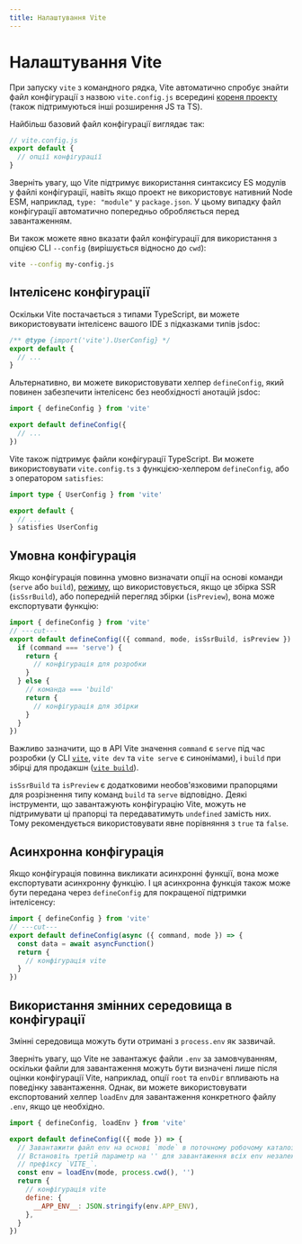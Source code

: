 ```yaml
---
title: Налаштування Vite
---
```


# Налаштування Vite

При запуску `vite` з командного рядка, Vite автоматично спробує знайти файл конфігурації з назвою `vite.config.js` всередині [кореня проекту](/guide/#index-html-and-project-root) (також підтримуються інші розширення JS та TS).

Найбільш базовий файл конфігурації виглядає так:

```js
// vite.config.js
export default {
  // опції конфігурації
}
```

Зверніть увагу, що Vite підтримує використання синтаксису ES модулів у файлі конфігурації, навіть якщо проект не використовує нативний Node ESM, наприклад, `type: "module"` у `package.json`. У цьому випадку файл конфігурації автоматично попередньо обробляється перед завантаженням.

Ви також можете явно вказати файл конфігурації для використання з опцією CLI `--config` (вирішується відносно до `cwd`):

```bash
vite --config my-config.js
```

## Інтелісенс конфігурації

Оскільки Vite постачається з типами TypeScript, ви можете використовувати інтелісенс вашого IDE з підказками типів jsdoc:

```js
/** @type {import('vite').UserConfig} */
export default {
  // ...
}
```

Альтернативно, ви можете використовувати хелпер `defineConfig`, який повинен забезпечити інтелісенс без необхідності анотацій jsdoc:

```js
import { defineConfig } from 'vite'

export default defineConfig({
  // ...
})
```

Vite також підтримує файли конфігурації TypeScript. Ви можете використовувати `vite.config.ts` з функцією-хелпером `defineConfig`, або з оператором `satisfies`:

```ts
import type { UserConfig } from 'vite'

export default {
  // ...
} satisfies UserConfig
```

## Умовна конфігурація

Якщо конфігурація повинна умовно визначати опції на основі команди (`serve` або `build`), [режиму](/guide/env-and-mode), що використовується, якщо це збірка SSR (`isSsrBuild`), або попередній перегляд збірки (`isPreview`), вона може експортувати функцію:

```js twoslash
import { defineConfig } from 'vite'
// ---cut---
export default defineConfig(({ command, mode, isSsrBuild, isPreview }) => {
  if (command === 'serve') {
    return {
      // конфігурація для розробки
    }
  } else {
    // команда === 'build'
    return {
      // конфігурація для збірки
    }
  }
})
```

Важливо зазначити, що в API Vite значення `command` є `serve` під час розробки (у CLI [`vite`](/guide/cli#vite), `vite dev` та `vite serve` є синонімами), і `build` при збірці для продакшн ([`vite build`](/guide/cli#vite-build)).

`isSsrBuild` та `isPreview` є додатковими необов'язковими прапорцями для розрізнення типу команд `build` та `serve` відповідно. Деякі інструменти, що завантажують конфігурацію Vite, можуть не підтримувати ці прапорці та передаватимуть `undefined` замість них. Тому рекомендується використовувати явне порівняння з `true` та `false`.

## Асинхронна конфігурація

Якщо конфігурація повинна викликати асинхронні функції, вона може експортувати асинхронну функцію. І ця асинхронна функція також може бути передана через `defineConfig` для покращеної підтримки інтелісенсу:

```js twoslash
import { defineConfig } from 'vite'
// ---cut---
export default defineConfig(async ({ command, mode }) => {
  const data = await asyncFunction()
  return {
    // конфігурація vite
  }
})
```

## Використання змінних середовища в конфігурації

Змінні середовища можуть бути отримані з `process.env` як зазвичай.

Зверніть увагу, що Vite не завантажує файли `.env` за замовчуванням, оскільки файли для завантаження можуть бути визначені лише після оцінки конфігурації Vite, наприклад, опції `root` та `envDir` впливають на поведінку завантаження. Однак, ви можете використовувати експортований хелпер `loadEnv` для завантаження конкретного файлу `.env`, якщо це необхідно.

```js twoslash
import { defineConfig, loadEnv } from 'vite'

export default defineConfig(({ mode }) => {
  // Завантажити файл env на основі `mode` в поточному робочому каталозі.
  // Встановіть третій параметр на '' для завантаження всіх env незалежно від
  // префіксу `VITE_`.
  const env = loadEnv(mode, process.cwd(), '')
  return {
    // конфігурація vite
    define: {
      __APP_ENV__: JSON.stringify(env.APP_ENV),
    },
  }
})
```
